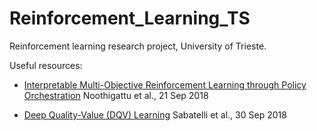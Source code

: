 # Reinforcement_Learning_TS
Reinforcement learning research project, University of Trieste.

Useful resources:
* [Interpretable Multi-Objective Reinforcement Learning through Policy Orchestration](https://arxiv.org/abs/1809.08343)
Noothigattu et al., 21 Sep 2018

* [Deep Quality-Value (DQV) Learning](https://arxiv.org/abs/1810.00368)
Sabatelli et al., 30 Sep 2018


